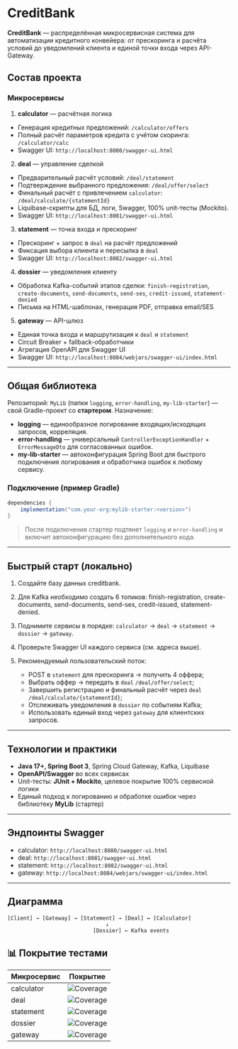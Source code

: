 # CreditBank

**CreditBank** — распределённая микросервисная система для автоматизации кредитного конвейера: от прескоринга и расчёта условий до уведомлений клиента и единой точки входа через API-Gateway.

## Состав проекта

### Микросервисы

1. **calculator** — расчётная логика

* Генерация кредитных предложений: `/calculator/offers`
* Полный расчёт параметров кредита с учётом скоринга: `/calculator/calc`
* Swagger UI: `http://localhost:8080/swagger-ui.html`

2. **deal** — управление сделкой

* Предварительный расчёт условий: `/deal/statement`
* Подтверждение выбранного предложения: `/deal/offer/select`
* Финальный расчёт с привлечением `calculator`: `/deal/calculate/{statementId}`
* Liquibase-скрипты для БД, логи, Swagger, 100% unit-тесты (Mockito).
* Swagger UI: `http://localhost:8081/swagger-ui.html`&#x20;

3. **statement** — точка входа и прескоринг

* Прескоринг + запрос в `deal` на расчёт предложений
* Фиксация выбора клиента и пересылка в `deal`
* Swagger UI: `http://localhost:8082/swagger-ui.html`&#x20;

4. **dossier** — уведомления клиенту

* Обработка Kafka-событий этапов сделки: `finish-registration`, `create-documents`, `send-documents`, `send-ses`, `credit-issued`, `statement-denied`
* Письма на HTML-шаблонах, генерация PDF, отправка email/SES

5. **gateway** — API-шлюз

* Единая точка входа и маршрутизация к `deal` и `statement`
* Circuit Breaker + fallback-обработчики
* Агрегация OpenAPI для Swagger UI
* Swagger UI: `http://localhost:8084/webjars/swagger-ui/index.html`&#x20;

---

## Общая библиотека

Репозиторий: `MyLib` (папки `logging`, `error-handling`, `my-lib-starter`) — свой Gradle-проект со **стартером**.
Назначение:

* **logging** — единообразное логирование входящих/исходящих запросов, корреляция.
* **error-handling** — универсальный `ControllerExceptionHandler` + `ErrorMessageDto` для согласованных ошибок.
* **my-lib-starter** — автоконфигурация Spring Boot для быстрого подключения логирования и обработчика ошибок к любому сервису.

### Подключение (пример Gradle)

```groovy
dependencies {
    implementation("com.your-org:mylib-starter:<version>")
}
```

> После подключения стартер подтянет `logging` и `error-handling` и включит автоконфигурацию без дополнительного кода.

---

## Быстрый старт (локально)

1. Создайте базу данных creditbank.
2. Для Kafka необходимо создать 6 топиков: finish-registration, create-documents, send-documents, send-ses, credit-issued, statement-denied.
3. Поднимите сервисы в порядке: `calculator` → `deal` → `statement` → `dossier` → `gateway`. 
4. Проверьте Swagger UI каждого сервиса (см. адреса выше). 
5. Рекомендуемый пользовательский поток:

    * POST в `statement` для прескоринга → получить 4 оффера;
    * Выбрать оффер → передать в `deal` `/deal/offer/select`;
    * Завершить регистрацию и финальный расчёт через `deal` `/deal/calculate/{statementId}`;
    * Отслеживать уведомления в `dossier` по событиям Kafka;
    * Использовать единый вход через `gateway` для клиентских запросов.

---

## Технологии и практики

* **Java 17+, Spring Boot 3**, Spring Cloud Gateway, Kafka, Liquibase
* **OpenAPI/Swagger** во всех сервисах&#x20;
* Unit-тесты: **JUnit + Mockito**, целевое покрытие 100% сервисной логики
* Единый подход к логированию и обработке ошибок через библиотеку **MyLib** (стартер)

---

## Эндпоинты Swagger

* calculator: `http://localhost:8080/swagger-ui.html`&#x20;
* deal: `http://localhost:8081/swagger-ui.html`&#x20;
* statement: `http://localhost:8082/swagger-ui.html`&#x20;
* gateway: `http://localhost:8084/webjars/swagger-ui/index.html`&#x20;

---

## Диаграмма

```
[Client] → [Gateway] → [Statement] → [Deal] ↔ [Calculator]
                               ↓
                           [Dossier] ← Kafka events
```

## 📊 Покрытие тестами

| Микросервис | Покрытие |
|-------------|----------|
| calculator  | ![Coverage](https://codecov.io/gh/HzAjax/CreditBank/branch/main/graph/badge.svg?flag=calculator) |
| deal        | ![Coverage](https://codecov.io/gh/HzAjax/CreditBank/branch/main/graph/badge.svg?flag=deal) |
| statement   | ![Coverage](https://codecov.io/gh/HzAjax/CreditBank/branch/main/graph/badge.svg?flag=statement) |
| dossier     | ![Coverage](https://codecov.io/gh/HzAjax/CreditBank/branch/main/graph/badge.svg?flag=dossier) |
| gateway     | ![Coverage](https://codecov.io/gh/HzAjax/CreditBank/branch/main/graph/badge.svg?flag=gateway) |
